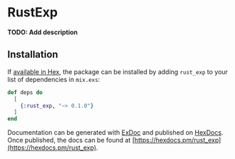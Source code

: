 # RustExp

**TODO: Add description**

## Installation

If [available in Hex](https://hex.pm/docs/publish), the package can be installed
by adding `rust_exp` to your list of dependencies in `mix.exs`:

```elixir
def deps do
  [
    {:rust_exp, "~> 0.1.0"}
  ]
end
```

Documentation can be generated with [ExDoc](https://github.com/elixir-lang/ex_doc)
and published on [HexDocs](https://hexdocs.pm). Once published, the docs can
be found at [https://hexdocs.pm/rust_exp](https://hexdocs.pm/rust_exp).

